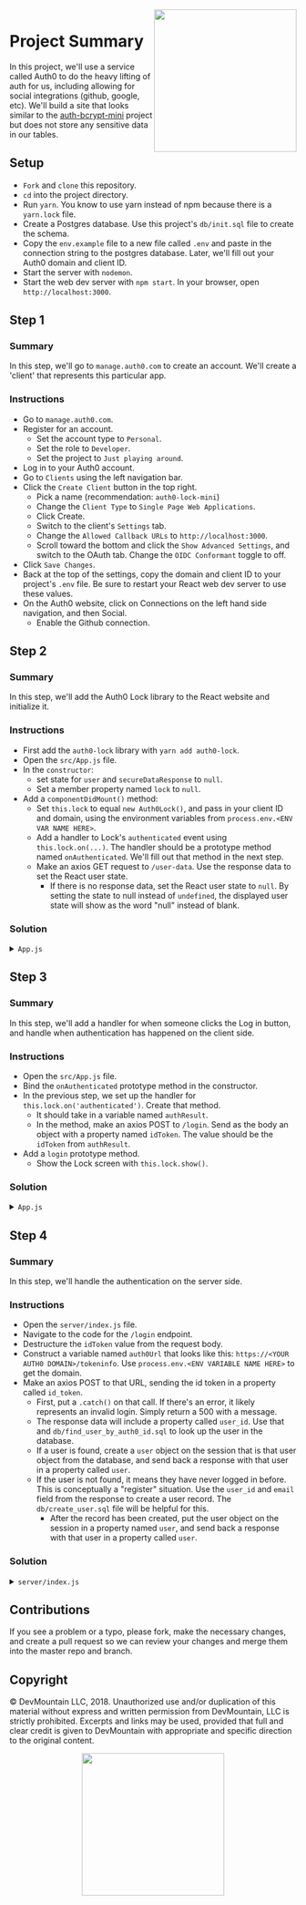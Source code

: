 <img src="https://devmounta.in/img/logowhiteblue.png" width="250" align="right">

# Project Summary

In this project, we'll use a service called Auth0 to do the heavy lifting of auth for us, including allowing for social integrations (github, google, etc). We'll build a site that looks similar to the [auth-bcrypt-mini](https://github.com/tylercollier-devmtn/auth-bcrypt-mini) project but does not store any sensitive data in our tables.

## Setup

* `Fork` and `clone` this repository.
* `cd` into the project directory.
* Run `yarn`. You know to use yarn instead of npm because there is a `yarn.lock` file.
* Create a Postgres database. Use this project's `db/init.sql` file to create the schema.
* Copy the `env.example` file to a new file called `.env` and paste in the connection string to the postgres database. Later, we'll fill out your Auth0 domain and client ID.
* Start the server with `nodemon`.
* Start the web dev server with `npm start`. In your browser, open `http://localhost:3000`.

## Step 1

### Summary

In this step, we'll go to `manage.auth0.com` to create an account. We'll create a 'client' that represents this particular app.

### Instructions

* Go to `manage.auth0.com`.
* Register for an account.
  * Set the account type to `Personal`.
  * Set the role to `Developer`.
  * Set the project to `Just playing around`.
* Log in to your Auth0 account.
* Go to `Clients` using the left navigation bar.
* Click the `Create Client` button in the top right.
  * Pick a name (recommendation: `auth0-lock-mini`)
  * Change the `Client Type` to `Single Page Web Applications`.
  * Click Create.
  * Switch to the client's `Settings` tab.
  * Change the `Allowed Callback URLs` to `http://localhost:3000`.
  * Scroll toward the bottom and click the `Show Advanced Settings`, and switch to the OAuth tab. Change the `OIDC Conformant` toggle to off.
* Click `Save Changes`.
* Back at the top of the settings, copy the domain and client ID to your project's `.env` file. Be sure to restart your React web dev server to use these values.
* On the Auth0 website, click on Connections on the left hand side navigation, and then Social.
  * Enable the Github connection.

## Step 2

### Summary

In this step, we'll add the Auth0 Lock library to the React website and initialize it.

### Instructions

* First add the `auth0-lock` library with `yarn add auth0-lock`.
* Open the `src/App.js` file.
* In the `constructor`:
  * set state for `user` and `secureDataResponse` to `null`.
  * Set a member property named `lock` to `null`.
* Add a `componentDidMount()` method:
  * Set `this.lock` to equal `new Auth0Lock()`, and pass in your client ID and domain, using the environment variables from `process.env.<ENV VAR NAME HERE>`.
  * Add a handler to Lock's `authenticated` event using `this.lock.on(...)`. The handler should be a prototype method named `onAuthenticated`. We'll fill out that method in the next step.
  * Make an axios GET request to `/user-data`. Use the response data to set the React user state.
    * If there is no response data, set the React user state to `null`. By setting the state to null instead of `undefined`, the displayed user state will show as the word "null" instead of blank.

### Solution

<details>
<summary><code>App.js</code></summary>

```js
import Auth0Lock from 'auth0-lock';

class App extends Component {
  constructor() {
    super();
    this.state = {
      user: null,
      secureDataResponse: null
    };
    this.lock = null;
    this.logout = this.logout.bind(this);
    this.fetchSecureData = this.fetchSecureData.bind(this);
  }

  componentDidMount() {
    this.lock = new Auth0Lock(process.env.REACT_APP_AUTH0_CLIENT_ID, process.env.REACT_APP_AUTH0_DOMAIN);
    this.lock.on('authenticated', this.onAuthenticated);
    axios.get('/user-data').then(response => {
      this.setState({ user: response.data.user || null });
    });
  }
```
</details>

## Step 3

### Summary

In this step, we'll add a handler for when someone clicks the Log in button, and handle when authentication has happened on the client side.

### Instructions

* Open the `src/App.js` file.
* Bind the `onAuthenticated` prototype method in the constructor.
* In the previous step, we set up the handler for `this.lock.on('authenticated')`. Create that method.
  * It should take in a variable named `authResult`.
  * In the method, make an axios POST to `/login`. Send as the body an object with a property named `idToken`. The value should be the `idToken` from `authResult`.
* Add a `login` prototype method.
  * Show the Lock screen with `this.lock.show()`.

### Solution

<details>
<summary><code>App.js</code></summary>

```js
class App extends Component {
  constructor() {
    // ...
    this.onAuthenticated = this.onAuthenticated.bind(this);
  }
  
  // ...

  onAuthenticated(authResult) {
    axios.post('/login', { idToken: authResult.idToken} ).then(response => {
      this.setState({ user: response.data.user });
    })
  };

  login() {
    this.lock.show();
  };
```
</details>

## Step 4

### Summary

In this step, we'll handle the authentication on the server side.

### Instructions

* Open the `server/index.js` file.
* Navigate to the code for the `/login` endpoint.
* Destructure the `idToken` value from the request body.
* Construct a variable named `auth0Url` that looks like this: `https://<YOUR AUTH0 DOMAIN>/tokeninfo`. Use `process.env.<ENV VARIABLE NAME HERE>` to get the domain.
* Make an axios POST to that URL, sending the id token in a property called `id_token`.
    * First, put a `.catch()` on that call. If there's an error, it likely represents an invalid login. Simply return a 500 with a message.
    * The response data will include a property called `user_id`. Use that and `db/find_user_by_auth0_id.sql` to look up the user in the database.
    * If a user is found, create a `user` object on the session that is that user object from the database, and send back a response with that user in a property called `user`.
    * If the user is not found, it means they have never logged in before. This is conceptually a "register" situation. Use the `user_id` and `email` field from the response to create a user record. The `db/create_user.sql` file will be helpful for this.
      * After the record has been created, put the user object on the session in a property named `user`, and send back a response with that user in a property called `user`.

### Solution

<details>
<summary><code>server/index.js</code></summary>

```js
app.post('/login', (req, res) => {
  const { idToken } = req.body;
  const auth0Url = 'https://' + process.env.REACT_APP_AUTH0_DOMAIN + '/tokeninfo';
  axios.post(auth0Url, { id_token: idToken }).then(response => {
    const userData = response.data;
    app.get('db').find_user_by_auth0_id(userData.user_id).then(users => {
      if (users.length) {
        req.session.user = users[0];
        res.json({ user: req.session.user });
      } else {
        app.get('db').create_user([userData.user_id, userData.email]).then((newUsers) => {
          req.session.user = newUsers[0];
          res.json({ user: req.session.user });
        })
      }
    })
  }).catch(error => {
    console.log('error A', error);
    res.status(500).json({ message: "An error occurred; for security reasons it can't be disclosed" });
  });
});
```
</details>

## Contributions

If you see a problem or a typo, please fork, make the necessary changes, and create a pull request so we can review your changes and merge them into the master repo and branch.

## Copyright

© DevMountain LLC, 2018. Unauthorized use and/or duplication of this material without express and written permission from DevMountain, LLC is strictly prohibited. Excerpts and links may be used, provided that full and clear credit is given to DevMountain with appropriate and specific direction to the original content.

<p align="center">
<img src="https://devmounta.in/img/logowhiteblue.png" width="250">
</p>
